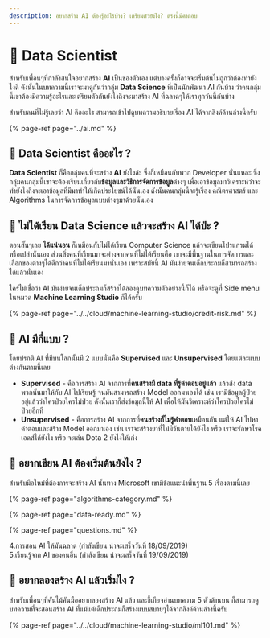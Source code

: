 ```yaml
---
description: อยากสร้าง AI ต้องรู้อะไรบ้าง? เตรียมตัวยังไง? ตรงนี้มีคำตอบ
---
```


# 👶 Data Scientist

สำหรับเพื่อนๆที่กำลังสนใจอยากสร้าง **AI** เป็นของตัวเอง แต่บางครั้งก็อาจจะเริ่มต้นไม่ถูกว่าต้องทำยังไงดี ดังนั้นในบทความนี้เราจะมาดูกันว่ากลุ่ม **Data Science** ที่เป็นนักพัฒนา AI กันบ้าง ว่าคนกลุ่มนี้เขาต้องมีความรู้อะไรและเตรียมตัวกันยังไงถึงจะมาสร้าง AI ที่ฉลาดๆให้เราทุกวันนี้กันบ้าง

สำหรับคนที่ไม่รู้เลยว่า AI คืออะไร สามารถเข้าไปดูบทความอธิบายเรื่อง AI ได้จากลิงค์ด้านล่างนี้ครับ

{% page-ref page="../ai.md" %}

## 🤔 Data Scientist คืออะไร ?

**Data Scientist** ก็คือกลุ่มคนที่จะสร้าง **AI** ยังไงล่ะ ซึ่งก็เหมือนกับพวก Developer นั่นแหละ ซึ่งกลุ่มคนกลุ่มนี้เขาจะต้องเรียนเกี่ยวกับ**ข้อมูลและวิธีการจัดการข้อมูล**ต่างๆ เพื่อเอาข้อมูลมาวิเคราะห์ว่าจะทำยังไงถึงจะเอาข้อมูลที่มีมาทำให้เกิดประโยชน์ได้นั่นเอง ดังนั้นคนกลุ่มนี้จะรู้เรื่อง คณิตรศาสตร์ และ Algorithms ในการจัดการข้อมูลแบบต่างๆมาด้วยนั่นเอง

## 🤔 ไม่ได้เรียน Data Science แล้วจะสร้าง AI ได้ป่ะ ?

ตอนสั้นๆเลย **ได้แน่นอน** ก็เหมือนกับไม่ได้เรียน Computer Science แล้วจะเขียนโปรแกรมได้หรือเปล่านั่นเอง ส่วนสิ่งคนที่เรียนมาจะต่างจากคนที่ไม่ได้เรียนคือ เขาจะมีพื้นฐานในการจัดการและเลือกของต่างๆได้ดีกว่าคนที่ไม่ได้เรียนมานั่นเอง เพราะสมัยนี้ AI มันง่ายจนเด็กประถมก็สามารถสร้างได้แล้วนั่นเอง

ใครไม่เชื่อว่า AI มันง่ายจนเด็กประถมก็สร้างได้ลองดูบทความตัวอย่างนี้ก็ได้ หรือจะดูที่ Side menu ในหมวด **Machine Learning Studio** ก็ได้ครับ

{% page-ref page="../../cloud/machine-learning-studio/credit-risk.md" %}

## 🤔 AI มีกี่แบบ ?

โดยปรกติ AI ที่มีบนโลกนั้นมี 2 แบบนั่นคือ **Supervised** และ **Unsupervised** โดยแต่ละแบบต่างกันตามนี้เลย

* **Supervised** - คือการสร้าง AI จากการที่**คนสร้างมี data ที่รู้คำตอบอยู่แล้ว** แล้วส่ง data พวกนั้นมาให้กับ AI ไปเรียนรู้ จนมันสามารถสร้าง Model ออกมาเองได้ เช่น เรามีข้อมูลผู้ป่วยอยู่แล้วว่าใครป่วยใครไม่ป่วย ดังนั้นเราก็ส่งข้อมูลนี้ให้ AI เพื่อให้มันวิเคราะห์ว่าใครป่วยใครไม่ป่วยอีกที
* **Unsupervised** - คือการสร้าง AI จากการที่**คนสร้างก็ไม่รู้คำตอบ**เหมือนกัน แต่ให้ AI ไปหาคำตอบและสร้าง Model ออกมาเอง เช่น เราจะสร้างยาที่ไม่มีวันตายได้ยังไง หรือ เราจะรักษาโรคเอดส์ได้ยังไง หรือ จะเล่น Dota 2 ยังไงให้เก่ง

## 🤔 อยากเขียน AI ต้องเริ่มต้นยังไง ?

สำหรับมือใหม่ที่ต้องการจะสร้าง AI นั้นทาง Microsoft เขามีข้อแนะนำพื้นฐาน 5 เรื่องตามนี้เลย

{% page-ref page="algorithms-category.md" %}

{% page-ref page="data-ready.md" %}

{% page-ref page="questions.md" %}

4.การสอน AI ให้มันฉลาด \(กำลังเขียน น่าจะเสร็จวันที่ 18/09/2019\)  
5.เรียนรู้จาก AI ของคนอื่น \(กำลังเขียน น่าจะเสร็จวันที่ 19/09/2019\)

## 🤔 อยากลองสร้าง AI แล้วเริ่มไง ?

สำหรับเพื่อนๆที่คันไม้คันมืออยากลองสร้าง AI แล้ว และขี้เกียจอ่านบทความ 5 ตัวด้านบน ก็สามารถดูบทความที่จะสอนสร้าง AI ที่แม้แต่เด็กประถมก็สร้างแบบสบายๆได้จากลิงค์ด้านล่างนี้ครับ

{% page-ref page="../../cloud/machine-learning-studio/ml101.md" %}



